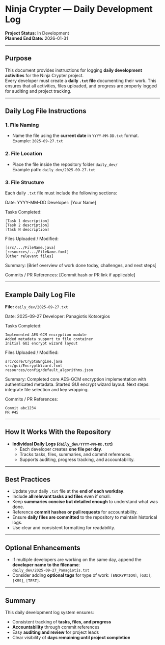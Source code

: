 # Ninja Crypter — Daily Development Log

**Project Status:** In Development  
**Planned End Date:** 2026-01-31

---

## Purpose

This document provides instructions for logging **daily development activities** for the Ninja Crypter project.  
Every developer must create a **daily `.txt` file** documenting their work. This ensures that all activities, files uploaded, and progress are properly logged for auditing and project tracking.

---

## Daily Log File Instructions

### 1. File Naming
- Name the file using the **current date** in `YYYY-MM-DD.txt` format.  
  Example: `2025-09-27.txt`

### 2. File Location
- Place the file inside the repository folder `daily_dev/`  
  Example path: `daily_dev/2025-09-27.txt`

### 3. File Structure
Each daily `.txt` file must include the following sections:

Date: YYYY-MM-DD
Developer: [Your Name]

Tasks Completed:

    [Task 1 description]
    [Task 2 description]
    [Task N description]

Files Uploaded / Modified:

    [src/.../FileName.java]
    [resources/.../FileName.fxml]
    [Other relevant files]
    

Summary:
[Brief overview of work done today, challenges, and next steps]

Commits / PR References:
    [Commit hash or PR link if applicable]


---

## Example Daily Log File

**File:** `daily_dev/2025-09-27.txt`

Date: 2025-09-27
Developer: Panagiotis Kotsorgios

Tasks Completed:

    Implemented AES-GCM encryption module
    Added metadata support to file container
    Initial GUI encrypt wizard layout

Files Uploaded / Modified:

    src/core/CryptoEngine.java
    src/gui/EncryptWizard.fxml
    resources/config/default_algorithms.json

Summary:
Completed core AES-GCM encryption implementation with authenticated metadata. Started GUI encrypt wizard layout. Next steps: integrate file selection and key wrapping.

Commits / PR References:

    Commit abc1234
    PR #45


---

## How It Works With the Repository

- **Individual Daily Logs (`daily_dev/YYYY-MM-DD.txt`)**
  - Each developer creates **one file per day**.
  - Tracks tasks, files, summaries, and commit references.
  - Supports auditing, progress tracking, and accountability.

---

## Best Practices

- Update your daily `.txt` file at the **end of each workday**.  
- Include **all relevant tasks and files** even if small.  
- Keep **summaries concise but detailed enough** to understand what was done.  
- Reference **commit hashes or pull requests** for accountability.  
- Ensure **daily files are committed** to the repository to maintain historical logs.  
- Use clear and consistent formatting for readability.

---

## Optional Enhancements

- If multiple developers are working on the same day, append the **developer name to the filename**:  
  `daily_dev/2025-09-27_Panagiotis.txt`  
- Consider adding **optional tags** for type of work: `[ENCRYPTION]`, `[GUI]`, `[KMS]`, `[TEST]`.

---

## Summary

This daily development log system ensures:

- Consistent tracking of **tasks, files, and progress**
- **Accountability** through commit references
- Easy **auditing and review** for project leads
- Clear visibility of **days remaining until project completion**
